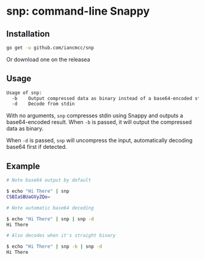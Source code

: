 # snp: command-line Snappy

## Installation

```sh
go get -u github.com/iancmcc/snp
```

Or download one on the releasea

## Usage

```sh
Usage of snp:
  -b    Output compressed data as binary instead of a base64-encoded string
  -d    Decode from stdin
```

With no arguments, `snp` compresses stdin using Snappy and outputs
a base64-encoded result. When `-b` is passed, it will output the compressed
data as binary.

When `-d` is passed, `snp` will uncompress the input, automatically decoding
base64 first if detected.

## Example

```sh
# Note base64 output by default

$ echo "Hi There" | snp
CSBIaSBUaGVyZQo=

# Note automatic base64 decoding

$ echo "Hi There" | snp | snp -d
Hi There

# Also decodes when it's straight binary

$ echo "Hi There" | snp -b | snp -d
Hi There
```
